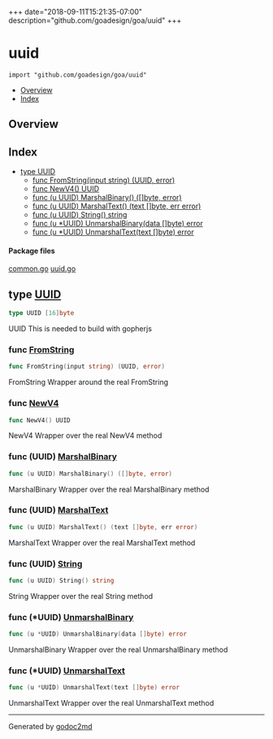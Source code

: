 +++
date="2018-09-11T15:21:35-07:00"
description="github.com/goadesign/goa/uuid"
+++


# uuid
`import "github.com/goadesign/goa/uuid"`

* [Overview](#pkg-overview)
* [Index](#pkg-index)

## <a name="pkg-overview">Overview</a>



## <a name="pkg-index">Index</a>
* [type UUID](#UUID)
  * [func FromString(input string) (UUID, error)](#FromString)
  * [func NewV4() UUID](#NewV4)
  * [func (u UUID) MarshalBinary() ([]byte, error)](#UUID.MarshalBinary)
  * [func (u UUID) MarshalText() (text []byte, err error)](#UUID.MarshalText)
  * [func (u UUID) String() string](#UUID.String)
  * [func (u *UUID) UnmarshalBinary(data []byte) error](#UUID.UnmarshalBinary)
  * [func (u *UUID) UnmarshalText(text []byte) error](#UUID.UnmarshalText)


#### <a name="pkg-files">Package files</a>
[common.go](/src/github.com/goadesign/goa/uuid/common.go) [uuid.go](/src/github.com/goadesign/goa/uuid/uuid.go) 






## <a name="UUID">type</a> [UUID](/src/target/common.go?s=60:78#L4)
``` go
type UUID [16]byte
```
UUID This is needed to build with gopherjs







### <a name="FromString">func</a> [FromString](/src/target/uuid.go?s=237:280#L11)
``` go
func FromString(input string) (UUID, error)
```
FromString Wrapper around the real FromString


### <a name="NewV4">func</a> [NewV4](/src/target/uuid.go?s=385:402#L17)
``` go
func NewV4() UUID
```
NewV4 Wrapper over the real NewV4 method





### <a name="UUID.MarshalBinary">func</a> (UUID) [MarshalBinary](/src/target/uuid.go?s=766:811#L32)
``` go
func (u UUID) MarshalBinary() ([]byte, error)
```
MarshalBinary Wrapper over the real MarshalBinary method




### <a name="UUID.MarshalText">func</a> (UUID) [MarshalText](/src/target/uuid.go?s=613:665#L27)
``` go
func (u UUID) MarshalText() (text []byte, err error)
```
MarshalText Wrapper over the real MarshalText method




### <a name="UUID.String">func</a> (UUID) [String](/src/target/uuid.go?s=492:521#L22)
``` go
func (u UUID) String() string
```
String Wrapper over the real String method




### <a name="UUID.UnmarshalBinary">func</a> (\*UUID) [UnmarshalBinary](/src/target/uuid.go?s=918:967#L37)
``` go
func (u *UUID) UnmarshalBinary(data []byte) error
```
UnmarshalBinary Wrapper over the real UnmarshalBinary method




### <a name="UUID.UnmarshalText">func</a> (\*UUID) [UnmarshalText](/src/target/uuid.go?s=1140:1187#L47)
``` go
func (u *UUID) UnmarshalText(text []byte) error
```
UnmarshalText Wrapper over the real UnmarshalText method








- - -
Generated by [godoc2md](http://godoc.org/github.com/davecheney/godoc2md)
